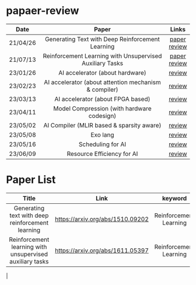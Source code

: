 # papaer-review
|Date|Paper|Links|
|:----:|:-------:|:----:|
|21/04/26|Generating Text with Deep Reinforcement Learning|[paper](https://arxiv.org/abs/1510.09202)<br>[review](/Reviews/Generating_Text_with_Deep_Reinforcement_Learning_.pdf)|
|21/07/13|Reinforcement Learning with Unsupervised Auxiliary Tasks|[paper](https://arxiv.org/abs/1611.05397)<br>[review](/Reviews/Reinforcement_Learning_with_Unsupervised_Auxiliary_Tasks.pdf)|
|23/01/26|AI accelerator (about hardware)|[review](/Reviews/AI_accelerator.pdf)|
|23/02/23|AI accelerator (about attention mechanism & compiler) |[review](/Reviews/02_23.pdf)|
|23/03/13|AI accelerator (about FPGA based) |[review](/Reviews/03_13.pdf)|
|23/04/11|Model Compression (with hardware codesign) |[review](/Reviews/model_compression.pdf)|
|23/05/02|AI Compiler (MLIR based & sparsity aware) |[review](/Reviews/ai_compiler.pdf)|
|23/05/08|Exo lang | [review](/Reviews/Exo_lang.pdf)|
|23/05/16|Scheduling for AI | [review](/Reviews/Scheduling_for_ai.pdf)|
|23/06/09|Resource Efficiency for AI | [review](/Reviews/06_09.pdf)


# Paper List

|Title|Link|keyword|published|presentation|
|:---------:|:-----:|:----:|:------:|:---:|
|Generating text with deep reinforcement learning|https://arxiv.org/abs/1510.09202|Reinforcement Learning|arXiv 2015|[review](/Reviews/Generating_Text_with_Deep_Reinforcement_Learning_.pdf)|
|Reinforcement learning with unsupervised auxiliary tasks |https://arxiv.org/abs/1611.05397|Reinforcement Learning| arXiv 2016|[review](/Reviews/Reinforcement_Learning_with_Unsupervised_Auxiliary_Tasks.pdf)|
|